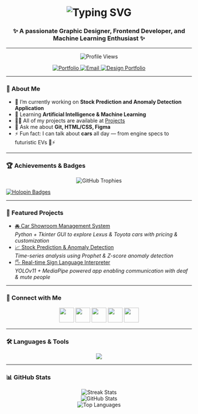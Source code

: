 <h1 align="center">
  <img src="https://readme-typing-svg.demolab.com?font=Fira+Code&pause=1000&color=FFFFFF&center=true&vCenter=true&width=500&lines=Hi+%F0%9F%91%8B,+I'm+Milan+Singhal;Graphic+Designer+%7C+Frontend+Developer+%7C+ML+Enthusiast" alt="Typing SVG" />
</h1>

<h3 align="center">✨ A passionate Graphic Designer, Frontend Developer, and Machine Learning Enthusiast ✨</h3>

---

<p align="center">
  <img src="https://komarev.com/ghpvc/?username=milansinghal2004&label=Profile%20views&color=0e75b6&style=flat" alt="Profile Views" />
</p>

<p align="center">
  <a href="https://portfolio-milansinghal.netlify.app" target="_blank">
    <img src="https://img.shields.io/badge/💻%20Portfolio-green?style=for-the-badge" alt="Portfolio" />
  </a>
  <a href="mailto:singhalmilan92@gmail.com">
    <img src="https://img.shields.io/badge/📧%20Email-red?style=for-the-badge" alt="Email" />
  </a>
  <a href="https://singhal-miney-portfolio.my.canva.site/" target="_blank">
    <img src="https://img.shields.io/badge/🎨%20Design%20Portfolio-purple?style=for-the-badge" alt="Design Portfolio" />
  </a>
</p>

---

### 🚀 About Me  
- 🔭 I’m currently working on **Stock Prediction and Anomaly Detection Application**  
- 🌱 Learning **Artificial Intelligence & Machine Learning**  
- 👨‍💻 All of my projects are available at [Projects](https://portfolio-milansinghal.netlify.app/#projects)
- 💬 Ask me about **Git, HTML/CSS, Figma**  
- ⚡ Fun fact: I can talk about **cars** all day — from engine specs to futuristic EVs 🚗⚡  

---

### 🏆 Achievements & Badges
<p align="center">
  <img src="https://github-profile-trophy.vercel.app/?username=milansinghal2004&theme=darkhub&row=1&column=6" alt="GitHub Trophies" />
</p>

[![Holopin Badges](https://holopin.me/milansinghal2004)](https://holopin.io/@milansinghal2004)

---

### 📌 Featured Projects
- [🚘 Car Showroom Management System](https://github.com/milansinghal2004/car-showroom)  
  *Python + Tkinter GUI to explore Lexus & Toyota cars with pricing & customization*
- [📈 Stock Prediction & Anomaly Detection](https://github.com/milansinghal2004/stock-anomaly)  
  *Time-series analysis using Prophet & Z-score anomaly detection*
- [🖐️ Real-time Sign Language Interpreter](https://github.com/milansinghal2004/sign-language-ai)  
  *YOLOv11 + MediaPipe powered app enabling communication with deaf & mute people*

---

### 🤝 Connect with Me
<p align="center">
  <a href="https://linkedin.com/in/singhalmilan92" target="blank"><img src="https://skillicons.dev/icons?i=linkedin" height="40"/></a>
  <a href="https://instagram.com/_.simply.milan._" target="blank"><img src="https://skillicons.dev/icons?i=instagram" height="40"/></a>
  <a href="https://www.hackerrank.com/singhalmilan921" target="blank"><img src="https://skillicons.dev/icons?i=hackerrank" height="40"/></a>
  <a href="https://www.leetcode.com/milan_singhal" target="blank"><img src="https://skillicons.dev/icons?i=leetcode" height="40"/></a>
  <a href="https://auth.geeksforgeeks.org/user/singhalminey" target="blank"><img src="https://img.icons8.com/color/48/000000/GeeksforGeeks.png" height="40"/></a>
</p>

---

### 🛠️ Languages & Tools
<p align="center">
  <img src="https://skillicons.dev/icons?i=c,cpp,java,python,js,html,css,nodejs,mysql,mongodb,oracle,git,figma,xd,ai,ps,framer,pandas,sklearn" />
</p>

---

### 📊 GitHub Stats
<p align="center">
  <img src="https://github-readme-streak-stats.herokuapp.com/?user=milansinghal2004&theme=dark&hide_border=false" alt="Streak Stats" /><br/>
  <img src="https://github-readme-stats.vercel.app/api?username=milansinghal2004&show_icons=true&theme=dark" alt="GitHub Stats" /><br/>
  <img src="https://github-readme-stats.vercel.app/api/top-langs?username=milansinghal2004&show_icons=true&layout=compact&theme=dark" alt="Top Languages" />
</p>
